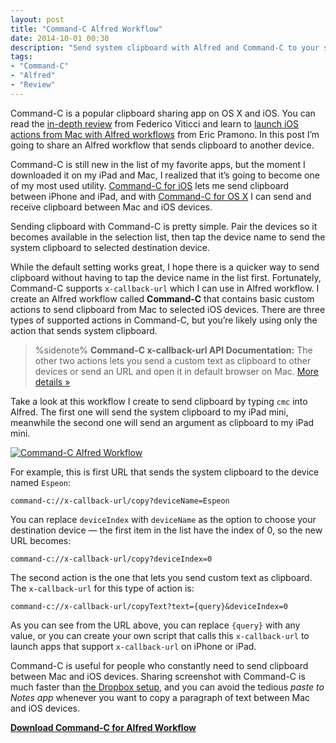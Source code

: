 ```yaml
---
layout: post
title: "Command-C Alfred Workflow"
date: 2014-10-01 00:30
description: "Send system clipboard with Alfred and Command-C to your selected device with a simple shortcut."
tags:
- "Command-C"
- "Alfred"
- "Review"
---
```


Command-C is a popular clipboard sharing app on OS X and iOS. You can read the [in-depth review](http://www.macstories.net/reviews/command-c-a-local-clipboard-sharing-tool-for-os-x-and-ios-7/ "Command-C: A Local Clipboard Sharing Tool for OS X and iOS 7 ...") from Federico Viticci and learn to [launch iOS actions from Mac with Alfred workflows](http://www.geekswithjuniors.com/note/launch-ios-actions-from-the-mac-using-alfred-and-command-c.html "Launch iOS Actions from the Mac using Alfred and Command-C ...") from Eric Pramono. In this post I’m going to share an Alfred workflow that sends clipboard to another device.

<!-- more -->

Command-C is still new in the list of my favorite apps, but the moment I downloaded it on my iPad and Mac, I realized that it’s going to become one of my most used utility. [Command-C for iOS](https://itunes.apple.com/us/app/command-c-clipboard-sharing/id692783673?mt=8&uo=4&at=11ld6n&ct=command+c+clipboard+sharing "Command-C — Clipboard Sharing Tool for iOS and OS X") lets me send clipboard between iPhone and iPad, and with [Command-C for OS X](https://itunes.apple.com/us/app/command-c-clipboard-sharing/id692787282?mt=12&uo=4 "Command-C — Clipboard Sharing Tool for iOS and OS X") I can send and receive clipboard between Mac and iOS devices.

Sending clipboard with Command-C is pretty simple. Pair the devices so it becomes available in the selection list, then tap the device name to send the system clipboard to selected destination device.

While the default setting works great, I hope there is a quicker way to send clipboard without having to tap the device name in the list first. Fortunately, Command-C supports `x-callback-url` which I can use in Alfred workflow. I create an Alfred workflow called **Command-C** that contains basic custom actions to send clipboard from Mac to selected iOS devices. There are three types of supported actions in Command-C, but you’re likely using only the action that sends system clipboard.

> %sidenote%
> **Command-C x-callback-url API Documentation:** The other two actions lets you send a custom text as clipboard to other devices or send an URL and open it in default browser on Mac. [More details »](http://danilo.to/command-c/faq/how-to-use-x-callback-url "Command-C ‣ x-callback-url API Documentation")

Take a look at this workflow I create to send clipboard by typing `cmc` into Alfred. The first one will send the system clipboard to my iPad mini, meanwhile the second one will send an argument as clipboard to my iPad mini.

[ ![Command-C Alfred Workflow][171151] ](http://images.sayzlim.net/2014/10/command_c_alfred_workflow.jpg "Command-C Alfred Workflow")

[171151]: http://images.sayzlim.net/2014/10/command_c_alfred_workflow.jpg "Command-C Alfred Workflow"

For example, this is first URL that sends the system clipboard to the device named `Espeon`:

	command-c://x-callback-url/copy?deviceName=Espeon

You can replace `deviceIndex` with `deviceName` as the option to choose your destination device — the first item in the list have the index of 0, so the new URL becomes:

	command-c://x-callback-url/copy?deviceIndex=0

The second action is the one that lets you send custom text as clipboard. The `x-callback-url` for this type of action is:

	command-c://x-callback-url/copyText?text={query}&deviceIndex=0

As you can see from the URL above, you can replace `{query}` with any value, or you can create your own script that calls this `x-callback-url` to launch apps that support `x-callback-url` on iPhone or iPad.

Command-C is useful for people who constantly need to send clipboard between Mac and iOS devices. Sharing screenshot with Command-C is much faster than [the Dropbox setup](http://sayzlim.net/manage-screenshots-hazel "Manage iPad and iPhone Screenshots with Hazel - Sayz Lim"), and you can avoid the tedious *paste to Notes app* whenever you want to copy a paragraph of text between Mac and iOS devices.

[**Download Command-C for Alfred Workflow**](http://s3.sayzlim.net/f/command-c.alfredworkflow.zip "Command-C Alfred Workflow")